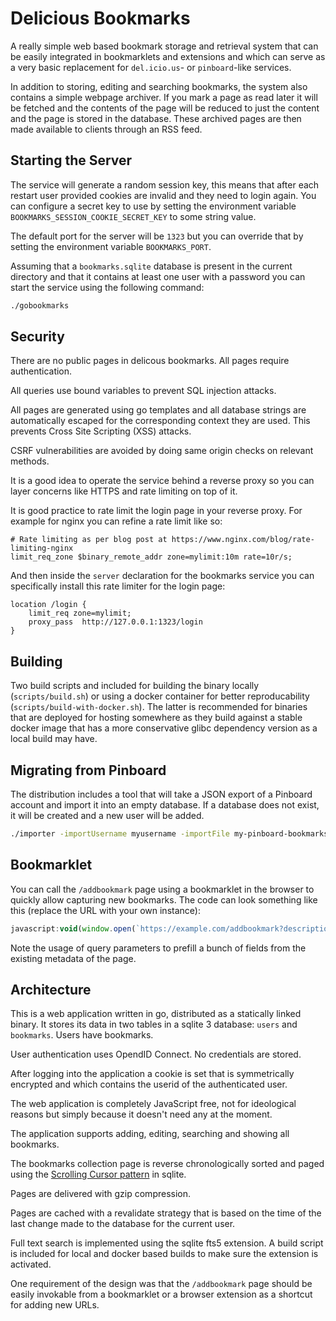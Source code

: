 # Delicious Bookmarks

A really simple web based bookmark storage and retrieval system that can be easily integrated in bookmarklets and extensions and which can serve as a very basic replacement for `del.icio.us`- or `pinboard`-like services.

In addition to storing, editing and searching bookmarks, the system also contains a simple webpage archiver. If you mark a page as read later it will be fetched and the contents of the page will be reduced to just the content and the page is stored in the database. These archived pages are then made available to clients through an RSS feed.

## Starting the Server

The service will generate a random session key, this means that after each restart user provided cookies are invalid and they need to login again. You can configure a secret key to use by setting the environment variable `BOOKMARKS_SESSION_COOKIE_SECRET_KEY` to some string value.

The default port for the server will be `1323` but you can override that by setting the environment variable `BOOKMARKS_PORT`.

Assuming that a `bookmarks.sqlite` database is present in the current directory and that it contains at least one user with a password you can start the service using the following command:

```bash
./gobookmarks
```

## Security

There are no public pages in delicous bookmarks. All pages require authentication.

All queries use bound variables to prevent SQL injection attacks.

All pages are generated using go templates and all database strings are automatically escaped for the corresponding context they are used. This prevents Cross Site Scripting (XSS) attacks.

CSRF vulnerabilities are avoided by doing same origin checks on relevant methods.

It is a good idea to operate the service behind a reverse proxy so you can layer concerns like HTTPS and rate limiting on top of it.

It is good practice to rate limit the login page in your reverse proxy. For example for nginx you can refine a rate limit like so:

```nginx
# Rate limiting as per blog post at https://www.nginx.com/blog/rate-limiting-nginx
limit_req_zone $binary_remote_addr zone=mylimit:10m rate=10r/s;
```

And then inside the `server` declaration for the bookmarks service you can specifically install this rate limiter for the login page:

```nginx
location /login {
    limit_req zone=mylimit;
    proxy_pass  http://127.0.0.1:1323/login
}
```

## Building

Two build scripts  and included for building the binary locally (`scripts/build.sh`) or using a docker container for better reproducability (`scripts/build-with-docker.sh`). The latter is recommended for binaries that are deployed for hosting somewhere as they build against a stable docker image that has a more conservative glibc dependency version as a local build may have.

## Migrating from Pinboard

The distribution includes a tool that will take a JSON export of a Pinboard account and import it into an empty database. If a database does not exist, it will be created and a new user will be added.

```bash
./importer -importUsername myusername -importFile my-pinboard-bookmarks.json
```

## Bookmarklet

You can call the `/addbookmark` page using a bookmarklet in the browser to quickly allow capturing new bookmarks. The code can look something like this (replace the URL with your own instance):

```js
javascript:void(window.open(`https://example.com/addbookmark?description=${encodeURIComponent(document.querySelector('meta[name="description"]')?.content  ?? document.querySelector('meta[name="twitter:description"]')?.content ?? "")}&title=${encodeURIComponent(document.title)}&url=${encodeURIComponent(location.href)}`,'Save Bookmark', 'width=700,height=500,left=0,top=0,resizable=yes,toolbar=no,location=no,scrollbars=yes,status=no,menubar=no'));
```

Note the usage of query parameters to prefill a bunch of fields from the existing metadata of the page.

## Architecture

This is a web application written in go, distributed as a statically linked binary. It stores its data in two tables in a sqlite 3 database: `users` and `bookmarks`. Users have bookmarks.

User authentication uses OpendID Connect. No credentials are stored.

After logging into the application a cookie is set that is symmetrically encrypted and which contains the userid of the authenticated user.

The web application is completely JavaScript free, not for ideological reasons but simply because it doesn't need any at the moment.

The application supports adding, editing, searching and showing all bookmarks.

The bookmarks collection page is reverse chronologically sorted and paged using the [Scrolling Cursor pattern](https://www2.sqlite.org/cvstrac/wiki?p=ScrollingCursor) in sqlite.

Pages are delivered with gzip compression.

Pages are cached with a revalidate strategy that is based on the time of the last change made to the database for the current user.

Full text search is implemented using the sqlite fts5 extension. A build script is included for local and docker based builds to make sure the extension is activated.

One requirement of the design was that the `/addbookmark` page should be easily invokable from a bookmarklet or a browser extension as a shortcut for adding new URLs.
